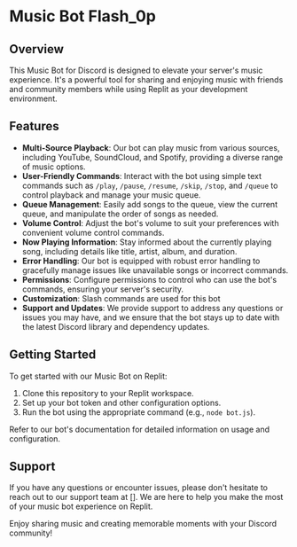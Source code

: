 
# Music Bot Flash_0p

## Overview

This Music Bot for Discord is designed to elevate your server's music experience. It's a powerful tool for sharing and enjoying music with friends and community members while using Replit as your development environment.

## Features

- **Multi-Source Playback**: Our bot can play music from various sources, including YouTube, SoundCloud, and Spotify, providing a diverse range of music options.
- **User-Friendly Commands**: Interact with the bot using simple text commands such as `/play`, `/pause`, `/resume`, `/skip`, `/stop`, and `/queue` to control playback and manage your music queue.
- **Queue Management**: Easily add songs to the queue, view the current queue, and manipulate the order of songs as needed.
- **Volume Control**: Adjust the bot's volume to suit your preferences with convenient volume control commands.
- **Now Playing Information**: Stay informed about the currently playing song, including details like title, artist, album, and duration.
- **Error Handling**: Our bot is equipped with robust error handling to gracefully manage issues like unavailable songs or incorrect commands.
- **Permissions**: Configure permissions to control who can use the bot's commands, ensuring your server's security.
- **Customization**: Slash commands are used for this bot
- **Support and Updates**: We provide support to address any questions or issues you may have, and we ensure that the bot stays up to date with the latest Discord library and dependency updates.

## Getting Started

To get started with our Music Bot on Replit:

1. Clone this repository to your Replit workspace.
2. Set up your bot token and other configuration options.
3. Run the bot using the appropriate command (e.g., `node bot.js`).

Refer to our bot's documentation for detailed information on usage and configuration.

## Support

If you have any questions or encounter issues, please don't hesitate to reach out to our support team at []. We are here to help you make the most of your music bot experience on Replit.

Enjoy sharing music and creating memorable moments with your Discord community!
